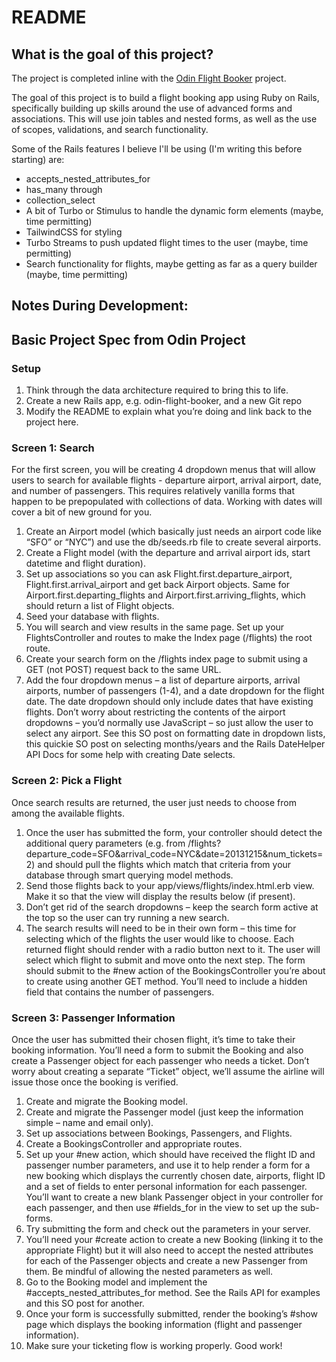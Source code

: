 # README

## What is the goal of this project?

The project is completed inline with the [Odin Flight Booker](https://www.theodinproject.com/lessons/ruby-on-rails-flight-booker) project.

The goal of this project is to build a flight booking app using Ruby on Rails, specifically building up skills around the use of advanced forms and associations.
This will use join tables and nested forms, as well as the use of scopes, validations, and search functionality.

Some of the Rails features I believe I'll be using (I'm writing this before starting) are:
 - accepts_nested_attributes_for
 - has_many through
 - collection_select
 - A bit of Turbo or Stimulus to handle the dynamic form elements (maybe, time permitting)
 - TailwindCSS for styling
 - Turbo Streams to push updated flight times to the user (maybe, time permitting)
 - Search functionality for flights, maybe getting as far as a query builder (maybe, time permitting)

## Notes During Development:


## Basic Project Spec from Odin Project

### Setup
 1. Think through the data architecture required to bring this to life.
 2. Create a new Rails app, e.g. odin-flight-booker, and a new Git repo
 3. Modify the README to explain what you’re doing and link back to the project here.

### Screen 1: Search

For the first screen, you will be creating 4 dropdown menus that will allow users to search for available flights - departure airport, arrival airport, date, and number of passengers. This requires relatively vanilla forms that happen to be prepopulated with collections of data. Working with dates will cover a bit of new ground for you.

 1. Create an Airport model (which basically just needs an airport code like “SFO” or “NYC”) and use the db/seeds.rb file to create several airports.
 2. Create a Flight model (with the departure and arrival airport ids, start datetime and flight duration).
 3. Set up associations so you can ask Flight.first.departure_airport, Flight.first.arrival_airport and get back Airport objects. Same for Airport.first.departing_flights and Airport.first.arriving_flights, which should return a list of Flight objects.
 4. Seed your database with flights.
 5. You will search and view results in the same page. Set up your FlightsController and routes to make the Index page (/flights) the root route.
 6. Create your search form on the /flights index page to submit using a GET (not POST) request back to the same URL.
 7. Add the four dropdown menus – a list of departure airports, arrival airports, number of passengers (1-4), and a date dropdown for the flight date. The date dropdown should only include dates that have existing flights. Don’t worry about restricting the contents of the airport dropdowns – you’d normally use JavaScript – so just allow the user to select any airport. See this SO post on formatting date in dropdown lists, this quickie SO post on selecting months/years and the Rails DateHelper API Docs for some help with creating Date selects.

### Screen 2: Pick a Flight

Once search results are returned, the user just needs to choose from among the available flights.

 1. Once the user has submitted the form, your controller should detect the additional query parameters (e.g. from /flights?departure_code=SFO&arrival_code=NYC&date=20131215&num_tickets=2) and should pull the flights which match that criteria from your database through smart querying model methods.
 2. Send those flights back to your app/views/flights/index.html.erb view. Make it so that the view will display the results below (if present).
 3. Don’t get rid of the search dropdowns – keep the search form active at the top so the user can try running a new search.
 4. The search results will need to be in their own form – this time for selecting which of the flights the user would like to choose. Each returned flight should render with a radio button next to it. The user will select which flight to submit and move onto the next step. The form should submit to the #new action of the BookingsController you’re about to create using another GET method. You’ll need to include a hidden field that contains the number of passengers.

### Screen 3: Passenger Information

Once the user has submitted their chosen flight, it’s time to take their booking information. You’ll need a form to submit the Booking and also create a Passenger object for each passenger who needs a ticket. Don’t worry about creating a separate “Ticket” object, we’ll assume the airline will issue those once the booking is verified.

 1. Create and migrate the Booking model.
 2. Create and migrate the Passenger model (just keep the information simple – name and email only).
 3. Set up associations between Bookings, Passengers, and Flights.
 4. Create a BookingsController and appropriate routes.
 5. Set up your #new action, which should have received the flight ID and passenger number parameters, and use it to help render a form for a new booking which displays the currently chosen date, airports, flight ID and a set of fields to enter personal information for each passenger. You’ll want to create a new blank Passenger object in your controller for each passenger, and then use #fields_for in the view to set up the sub-forms.
 6. Try submitting the form and check out the parameters in your server.
 7. You’ll need your #create action to create a new Booking (linking it to the appropriate Flight) but it will also need to accept the nested attributes for each of the Passenger objects and create a new Passenger from them. Be mindful of allowing the nested parameters as well.
 8. Go to the Booking model and implement the #accepts_nested_attributes_for method. See the Rails API for examples and this SO post for another.
 9. Once your form is successfully submitted, render the booking’s #show page which displays the booking information (flight and passenger information).
 10. Make sure your ticketing flow is working properly. Good work!